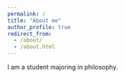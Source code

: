 ```yaml
---
permalink: /
title: "About me"
author_profile: true
redirect_from: 
  - /about/
  - /about.html
---
```


I am a student majoring in philosophy.
